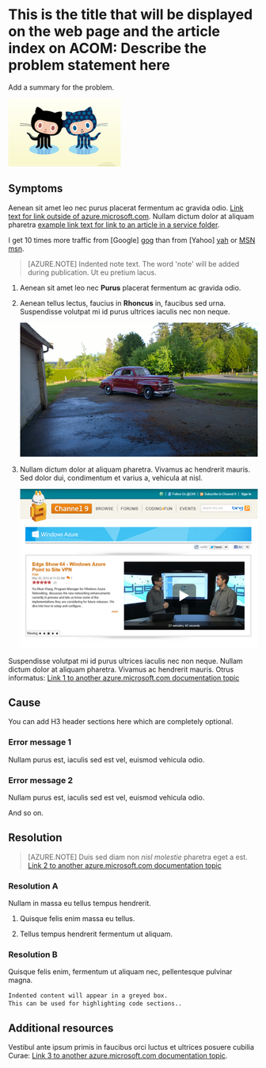 <properties
   pageTitle="Page title that displays in the browser tab and search results"
   description="Article description that will be displayed on landing pages and in most search results"
   services="service-name"
   documentationCenter="dev-center-name"
   authors="GitHub-alias-of-only-one-author"
   manager="manager-alias"
   editor=""
   tags="top-support-issue,comma-separates-additional-tags-if-required"/>

<tags
   ms.service="required"
   ms.devlang="may be required"
   ms.topic="article"
   ms.tgt_pltfrm="may be required"
   ms.workload="required"
   ms.date="mm/dd/yyyy"
   ms.author="Your MSFT alias or your full email address;semicolon separates two or more"/>

# This is the title that will be displayed on the web page and the article index on ACOM: Describe the problem statement here

Add a summary for the problem.

![Alt text; do not leave blank. Describe image.][1]


## Symptoms

Aenean sit amet leo nec purus placerat fermentum ac gravida odio. [Link text for link outside of azure.microsoft.com](http://weblogs.asp.net/scottgu). Nullam dictum dolor at aliquam pharetra [example link text for link to an article in a service folder](../articles/expressroute/expressroute-bandwidth-upgrade.md).

I get 10 times more traffic from [Google] [gog] than from [Yahoo] [yah] or [MSN] [msn].

> [AZURE.NOTE] Indented note text.  The word 'note' will be added during publication. Ut eu pretium lacus.

1. Aenean sit amet leo nec **Purus** placerat fermentum ac gravida odio.

2. Aenean tellus lectus, faucius in **Rhoncus** in, faucibus sed urna. Suspendisse volutpat mi id purus ultrices iaculis nec non neque.

  	![Alt text; do not leave blank. Collector car in racing red.][2]

3. Nullam dictum dolor at aliquam pharetra. Vivamus ac hendrerit mauris. Sed dolor dui, condimentum et varius a, vehicula at nisl.

  	![Alt text; do not leave blank][3]


Suspendisse volutpat mi id purus ultrices iaculis nec non neque. Nullam dictum dolor at aliquam pharetra. Vivamus ac hendrerit mauris. Otrus informatus: [Link 1 to another azure.microsoft.com documentation topic](virtual-machines-windows-tutorial.md)

## Cause

You can add H3 header sections here which are completely optional.

### Error message 1

Nullam purus est, iaculis sed est vel, euismod vehicula odio.

### Error message 2

Nullam purus est, iaculis sed est vel, euismod vehicula odio.

And so on.


## Resolution

> [AZURE.NOTE] Duis sed diam non <i>nisl molestie</i> pharetra eget a est. [Link 2 to another azure.microsoft.com documentation topic](web-sites-custom-domain-name.md)

### Resolution A

Nullam in massa eu tellus tempus hendrerit.

1. Quisque felis enim massa eu tellus.

2. Tellus tempus hendrerit fermentum ut aliquam.


### Resolution B

Quisque felis enim, fermentum ut aliquam nec, pellentesque pulvinar magna.

    Indented content will appear in a greyed box.
    This can be used for highlighting code sections..

<!-- Add links to additional resources or references here -->
## Additional resources

Vestibul ante ipsum primis in faucibus orci luctus et ultrices posuere cubilia Curae: [Link 3 to another azure.microsoft.com documentation topic](storage-whatis-account.md).

<!-- The following sections will not appear in the content -->
<!--Image references-->
[1]: ./media/markdown-template-for-new-articles/octocats.png
[2]: ./media/markdown-template-for-new-articles/pretty49.png
[3]: ./media/markdown-template-for-new-articles/channel-9.png

<!--Reference style links - using these makes the source content way more readable than using inline links-->
[gog]: http://google.com/        
[yah]: http://search.yahoo.com/  
[msn]: http://search.msn.com/    
